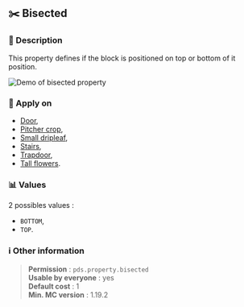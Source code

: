 ## :scissors: Bisected

### :memo: Description
This property defines if the block is positioned on top or bottom of it position.

![Demo of bisected property](https://github.com/MachiganMC/ProtectedDebugStick/blob/master/docs/assets/properties/bisected.gif?raw=true ':size=90%')

### :dart: Apply on
- [Door](https://minecraft.wiki/w/Door),
- [Pitcher crop](https://minecraft.wiki/w/Pitcher_Plant),
- [Small dripleaf](https://minecraft.wiki/w/Small_Dripleaf),
- [Stairs](https://minecraft.wiki/w/Stairs),
- [Trapdoor](https://minecraft.wiki/w/Trapdoor),
- [Tall flowers](https://minecraft.wiki/w/Flower#Tall_flowers).

### :bar_chart: Values
2 possibles values :
- ``BOTTOM``,
- ``TOP``.

### :information_source: Other information

> **Permission** : ``pds.property.bisected``<br>
> **Usable by everyone** : yes<br>
>  **Default cost** : 1<br>
>  **Min. MC version** : 1.19.2
